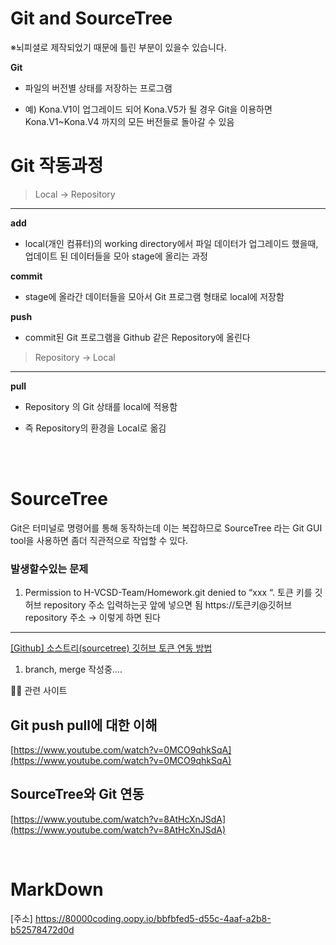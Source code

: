 # Git and SourceTree


※뇌피셜로 제작되었기 때문에 틀린 부분이 있을수 있습니다.

**Git**

- 파일의 버전별 상태를 저장하는 프로그램

- 예) Kona.V1이 업그레이드 되어 Kona.V5가 될 경우 Git을 이용하면 Kona.V1~Kona.V4 까지의 모든 버전들로 돌아갈 수 있음

# Git 작동과정

> Local → Repository
> 

---

**add**

- local(개인 컴퓨터)의 working directory에서 파일 데이터가 업그레이드 했을때, 업데이트 된 데이터들을 모아 stage에 올리는 과정

**commit**

- stage에 올라간 데이터들을 모아서 Git 프로그램 형태로 local에 저장함

**push**

- commit된 Git 프로그램을 Github 같은 Repository에 올린다

> Repository → Local
> 

---

**pull**

- Repository 의 Git 상태를 local에 적용함

- 즉 Repository의 환경을 Local로 옮김

<br/>
<br/>

# SourceTree

Git은 터미널로 명령어를 통해 동작하는데 이는 복잡하므로 SourceTree 라는 Git GUI tool을 사용하면 좀더 직관적으로 작업할 수 있다.

### 발생할수있는 문제

1. Permission to H-VCSD-Team/Homework.git denied to “xxx “.
토큰 키를 깃허브 repository 주소 입력하는곳 앞에 넣으면 됨
https://토큰키@깃허브 repository 주소 → 이렇게 하면 된다
********

[[Github] 소스트리(sourcetree) 깃허브 토큰 연동 방법](https://ssimplay.tistory.com/787)

1. branch, merge
작성중…. 

<aside>
✍🏻 관련 사이트

</aside>

## Git push pull에 대한 이해

[https://www.youtube.com/watch?v=0MCO9qhkSqA](https://www.youtube.com/watch?v=0MCO9qhkSqA)

## SourceTree와 Git 연동

[https://www.youtube.com/watch?v=8AtHcXnJSdA](https://www.youtube.com/watch?v=8AtHcXnJSdA)

<br/>

# MarkDown

[주소] https://80000coding.oopy.io/bbfbfed5-d55c-4aaf-a2b8-b52578472d0d
